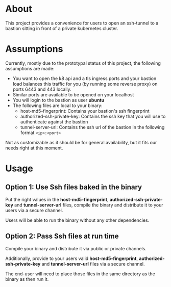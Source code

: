 # About

This project provides a convenience for users to open an ssh-tunnel to a bastion sitting in front of a private kubernetes cluster.

# Assumptions

Currently, mostly due to the prototypal status of this project, the following assumptions are made:

- You want to open the k8 api and a tls ingress ports and your bastion load balances this traffic for you (by running some reverse proxy) on ports 6443 and 443 locally.
- Similar ports are available to be opened on your localhost
- You will login to the bastion as user **ubuntu**
- The following files are local to your binary:
  - host-md5-fingerprint: Contains your bastion's ssh fingerprint
  - authorized-ssh-private-key: Contains the ssh key that you will use to authenticate against the bastion 
  - tunnel-server-url: Contains the ssh url of the bastion in the following format ```<ip>:<port>```

Not as customizable as it should be for general availability, but it fits our needs right at this moment.

# Usage

## Option 1: Use Ssh files baked in the binary

Put the right values in the **host-md5-fingerprint**, **authorized-ssh-private-key** and **tunnel-server-url** files, compile the binary and distribute it to your users via a secure channel.

Users will be able to run the binary without any other dependencies.

## Option 2: Pass Ssh files at run time

Compile your binary and distribute it via public or private channels.

Additionally, provide to your users valid **host-md5-fingerprint**, **authorized-ssh-private-key** and **tunnel-server-url** files via a secure channel.

The end-user will need to place those files in the same directory as the binary as then run it.